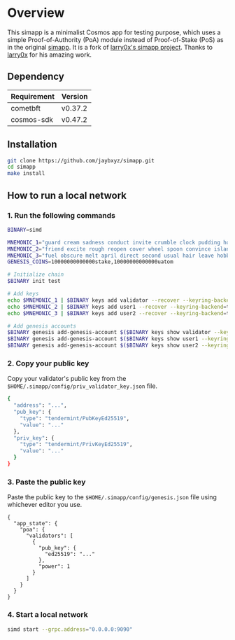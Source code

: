 # Overview

This simapp is a minimalist Cosmos app for testing purpose, which uses a simple Proof-of-Authority (PoA) module instead of Proof-of-Stake (PoS) as in the original [simapp](https://github.com/cosmos/cosmos-sdk/tree/main/simapp). It is a fork of [larry0x's simapp project](https://github.com/larry0x/simapp). Thanks to [larry0x](https://github.com/larry0x) for his amazing work.

## Dependency

| Requirement | Version  |
|-------------|----------|
| cometbft    | v0.37.2  |
| cosmos-sdk  | v0.47.2  |

## Installation

```bash
git clone https://github.com/jaybxyz/simapp.git
cd simapp
make install
```

## How to run a local network

### 1. Run the following commands

```bash
BINARY=simd

MNEMONIC_1="guard cream sadness conduct invite crumble clock pudding hole grit liar hotel maid produce squeeze return argue turtle know drive eight casino maze host"
MNEMONIC_2="friend excite rough reopen cover wheel spoon convince island path clean monkey play snow number walnut pull lock shoot hurry dream divide concert discover"
MNEMONIC_3="fuel obscure melt april direct second usual hair leave hobby beef bacon solid drum used law mercy worry fat super must ritual bring faculty"
GENESIS_COINS=10000000000000stake,10000000000000uatom

# Initialize chain
$BINARY init test

# Add keys
echo $MNEMONIC_1 | $BINARY keys add validator --recover --keyring-backend=test 
echo $MNEMONIC_2 | $BINARY keys add user1 --recover --keyring-backend=test 
echo $MNEMONIC_3 | $BINARY keys add user2 --recover --keyring-backend=test 

# Add genesis accounts
$BINARY genesis add-genesis-account $($BINARY keys show validator --keyring-backend test -a) $GENESIS_COINS
$BINARY genesis add-genesis-account $($BINARY keys show user1 --keyring-backend test -a) $GENESIS_COINS
$BINARY genesis add-genesis-account $($BINARY keys show user2 --keyring-backend test -a) $GENESIS_COINS
```

### 2. Copy your public key 

Copy your validator's public key from the `$HOME/.simapp/config/priv_validator_key.json` file.

```bash
{
  "address": "...",
  "pub_key": {
    "type": "tendermint/PubKeyEd25519",
    "value": "..."
  },
  "priv_key": {
    "type": "tendermint/PrivKeyEd25519",
    "value": "..."
  }
}
```

### 3. Paste the public key 

Paste the public key to the `$HOME/.simapp/config/genesis.json` file using whichever editor you use.

```result
{
  "app_state": {
    "poa": {
      "validators": [
        {
          "pub_key": {
            "ed25519": "..."
          },
          "power": 1
        }
      ]
    }
  }
}
```

### 4. Start a local network

```bash
simd start --grpc.address="0.0.0.0:9090"
```